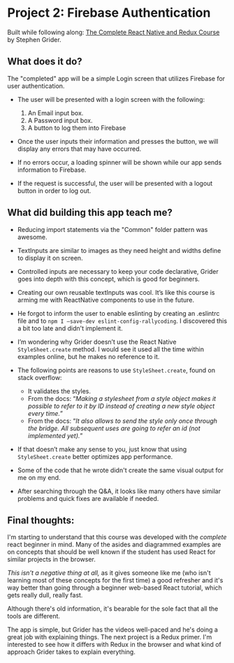 # Project 2: Firebase Authentication

Built while following along: [The Complete React Native and Redux Course](https://www.udemy.com/the-complete-react-native-and-redux-course) by Stephen Grider. 

## What does it do?

The "completed" app will be a simple Login screen that utilizes Firebase for user authentication. 

* The user will be presented with a login screen with the following:
  1. An Email input box.
  2. A Password input box.
  3. A button to log them into Firebase

* Once the user inputs their information and presses the button, we will display any errors that may have occurred.
* If no errors occur, a loading spinner will be shown while our app sends information to Firebase.
* If the request is successful, the user will be presented with a logout button in order to log out. 

## What did building this app teach me?

* Reducing import statements via the "Common" folder pattern was awesome.
* TextInputs are similar to images as they need height and widths define to display it on screen.
* Controlled inputs are necessary to keep your code declarative, Grider goes into depth with this concept, which is good for beginners.
* Creating our own reusable textInputs was cool. It’s like this course is arming me with ReactNative components to use in the future.

* He forgot to inform the user to enable eslinting by creating an .eslintrc file and to `npm I —save-dev eslint-config-rallycoding`. I discovered this a bit too late and didn't implement it.

* I’m wondering why Grider doesn’t use the React Native `StyleSheet.create` method. I would see it used all the time within examples online, but he makes no reference to it.
* The following points are reasons to use `StyleSheet.create`, found on stack overflow:
    * It validates the styles.
    * From the docs: “*Making a stylesheet from a style object makes it possible to refer to it by ID instead of creating a new style object every time.*”
    * From the docs: “*It also allows to send the style only once through the bridge. All subsequent uses are going to refer an id (not implemented yet).*”
    
* If that doesn’t make any sense to you, just know that using `StyleSheet.create` better optimizes app performance.

* Some of the code that he wrote didn't create the same visual output for me on my end.
* After searching through the Q&A, it looks like many others have similar problems and quick fixes are available if needed.

## Final thoughts: 

I'm starting to understand that this course was developed with the *complete* react beginner in mind. Many of the asides and diagrammed examples are on concepts that should be well known if the student has used React for similar projects in the browser.

*This isn't a negative thing at all,* as it gives someone like me (who isn't learning most of these concepts for the first time) a good refresher and it's way better than going through a beginner web-based React tutorial, which gets really dull, really fast. 

Although there's old information, it's bearable for the sole fact that all the tools are different.

The app is simple, but Grider has the videos well-paced and he's doing a great job with explaining things. The next project is a Redux primer. I'm interested to see how it differs with Redux in the browser and what kind of approach Grider takes to explain everything.
